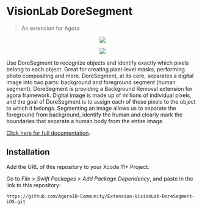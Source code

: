 # VisionLab DoreSegment

> An extension for Agora

<p align="center">
  <img src="https://github.com/AgoraIO-Community/Extension-VisionLab-DoreSegment-iOS/actions/workflows/swiftpm-resolve.yml/badge.svg"/>
</p>

<p align="center">
  <img src="https://agora-ticket.oss-cn-shanghai.aliyuncs.com/dashboard/marketplace/fbd6a7bd.jpg?OSSAccessKeyId=LTAIlIYu0PfwhIZL&Expires=1637717181&Signature=5SOoNEwV3Wvgh4Xz%2BEOgOyqS8WI%3D"/>
</p>

Use DoreSegment to recognize objects and identify exactly which pixels belong to each object. Great for creating pixel-level masks, performing photo compositing and more.
DoreSegment, at its core, separates a digital image into two parts: background and foreground segment (human segment). DoreSegment is providing a Background Removal extension for agora framework. Digital image is made up of millions of individual pixels, and the goal of DoreSegment is to assign each of those pixels to the object to which it belongs. Segmenting an image allows us to separate the foreground from background, identify the human and clearly mark the boundaries that separate a human body from the entire image.

[Click here for full documentation](https://console.agora.io/marketplace/extension/introduce?serviceName=visionlab).

## Installation

Add the URL of this repository to your Xcode 11+ Project.

Go to _File > Swift Packages > Add Package Dependency_, and paste in the link to this repository:

`https://github.com/AgoraIO-Community/Extension-VisionLab-DoreSegment-iOS.git`
